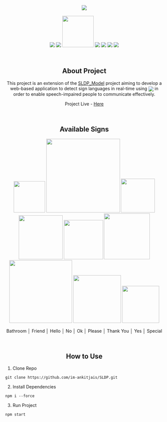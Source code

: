 <h2 align="center"><img src="https://github.com/itsvaibhavmishra/SLDP/blob/main/Imgs/SLDP.png"></h2>

<p align="center">
  <img src="https://img.shields.io/badge/-HTML5-E34F26?style=flat-square&logo=html5&logoColor=white"/>
  <img src="https://img.shields.io/badge/-CSS3-1572B6?style=flat-square&logo=css3"/>
  <img src="https://img.shields.io/badge/tailwindcss-%2338B2AC.svg?style=for-the-badge&logo=tailwind-css&logoColor=white" width=100/>
  <img src="https://img.shields.io/badge/-TensorFlow.JS-orange?style=flat-square&logo=tensorflow&logoColor=white"/>
  <img src="https://img.shields.io/badge/-JavaScript-black?style=flat-square&logo=javascript"/>
  <img src="https://img.shields.io/badge/-Nodejs-black?style=flat-square&logo=Node.js"/>
  <img src="https://img.shields.io/badge/-React-black?style=flat-square&logo=react"/>
</p><br>

<h2 align="center">About Project</h2>

<p align="center">
  This project is an extension of the <a href="https://github.com/itsvaibhavmishra/SLDP-MODEL">SLDP_Model</a> project aiming to develop a web-based application to
  detect sign languages in real-time using <img align="center" src="https://img.shields.io/badge/tensorflowjs-3.18.0-orange?style=flat-square&logo=html5&logoColor=white"/> in order to enable speech-impaired people to communicate effectively.
</p>

<p align="center">Project Live - <a href="https://sldp.netlify.app">Here</a></p><br>

<h2 align="center">Available Signs</h2>

<p align="center">
  <img src="https://github.com/itsvaibhavmishra/SLDP/blob/main/Imgs/Bathroom.png" width="100"/>
  <img src="https://github.com/itsvaibhavmishra/SLDP/blob/main/Imgs/Friend.png" width="235"/>
  <img src="https://github.com/itsvaibhavmishra/SLDP/blob/main/Imgs/Hello.png" width="108"/>
  <img src="https://github.com/itsvaibhavmishra/SLDP/blob/main/Imgs/No.png" width="140"/>
  <img src="https://github.com/itsvaibhavmishra/SLDP/blob/main/Imgs/Ok.png" width="125"/>
  <img src="https://github.com/itsvaibhavmishra/SLDP/blob/main/Imgs/Please.png" width="146"/>
  <img src="https://github.com/itsvaibhavmishra/SLDP/blob/main/Imgs/Thank You.png" width="200"/>
  <img src="https://github.com/itsvaibhavmishra/SLDP/blob/main/Imgs/Yes.png" width="152"/>
  <img src="https://github.com/itsvaibhavmishra/SLDP/blob/main/Imgs/Taijutsu.png" width="118"/>
</p>

<p align="center">Bathroom │ Friend │ Hello	│ No │ Ok	│ Please │ Thank You │ Yes │ Special </p><br>

<h2 align="center">How to Use</h2>

1. Clone Repo

```
git clone https://github.com/im-ankitjais/SLDP.git
```

2. Install Dependencies

```
npm i --force
```

3. Run Project

```
npm start
```

